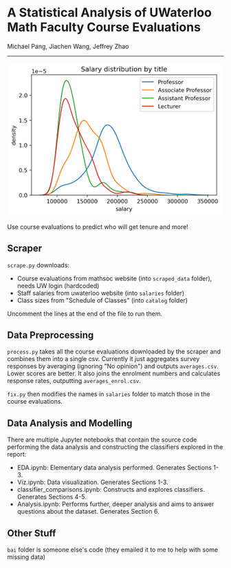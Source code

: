 # A Statistical Analysis of UWaterloo Math Faculty Course Evaluations

Michael Pang, Jiachen Wang, Jeffrey Zhao

---

<img src="img/sal_dist.png" width="500">

Use course evaluations to predict who will get tenure and more!

## Scraper
`scrape.py` downloads:
- Course evaluations from mathsoc website (into `scraped_data` folder), needs UW login (hardcoded)
- Staff salaries from uwaterloo website (into `salaries` folder)
- Class sizes from "Schedule of Classes" (into `catalog` folder)

Uncomment the lines at the end of the file to run them.

## Data Preprocessing
`process.py` takes all the course evaluations downloaded by the scraper and combines them into a single csv. 
Currently it just aggregates survey responses by averaging (ignoring "No opinion") and outputs `averages.csv`. Lower scores are better.
It also joins the enrolment numbers and calculates response rates, outputting `averages_enrol.csv`.

`fix.py` then modifies the names in `salaries` folder to match those in the course evaluations. 

## Data Analysis and Modelling
There are multiple Jupyter notebooks that contain the source code performing the data analysis and constructing the classifiers explored in the report:
 - EDA.ipynb: Elementary data analysis performed. Generates Sections 1-3.
 - Viz.ipynb: Data visualization. Generates Sections 1-3.
 - classifier_comparisons.ipynb: Constructs and explores classifiers. Generates Sections 4-5.
 - Analysis.ipynb: Performs further, deeper analysis and aims to answer questions about the dataset. Generates Section 6.

## Other Stuff
`bai` folder is someone else's code (they emailed it to me to help with some missing data)
